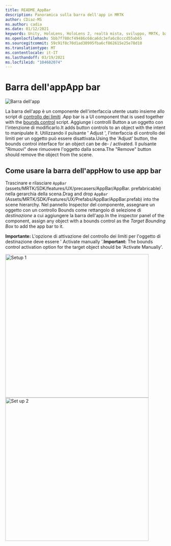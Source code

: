 ```yaml
---
title: README_AppBar
description: Panoramica sulla barra dell'app in MRTK
author: CDiaz-MS
ms.author: cadia
ms.date: 01/12/2021
keywords: Unity, HoloLens, HoloLens 2, realtà mista, sviluppo, MRTK, barra dell'app,
ms.openlocfilehash: 5bb7f780cf49486c68ca6dc3efa6c8cccd55ab65
ms.sourcegitcommit: 59c91f8c70d1ad30995fba6cf862615e25e78d10
ms.translationtype: MT
ms.contentlocale: it-IT
ms.lasthandoff: 03/19/2021
ms.locfileid: "104682074"
---
```

# <a name="app-bar"></a><span data-ttu-id="2a44f-104">Barra dell'app</span><span class="sxs-lookup"><span data-stu-id="2a44f-104">App bar</span></span>

![Barra dell'app](../images/app-bar/MRTK_AppBar_Main.png)

<span data-ttu-id="2a44f-106">La barra dell'app è un componente dell'interfaccia utente usato insieme allo script di [controllo dei limiti](bounds-control.md) .</span><span class="sxs-lookup"><span data-stu-id="2a44f-106">App bar is a UI component that is used together with the [bounds control](bounds-control.md) script.</span></span> <span data-ttu-id="2a44f-107">Aggiunge i controlli Button a un oggetto con l'intenzione di modificarlo.</span><span class="sxs-lookup"><span data-stu-id="2a44f-107">It adds button controls to an object with the intent to manipulate it.</span></span> <span data-ttu-id="2a44f-108">Utilizzando il pulsante ' Adjust ', l'interfaccia di controllo dei limiti per un oggetto può essere disattivata.</span><span class="sxs-lookup"><span data-stu-id="2a44f-108">Using the 'Adjust' button, the bounds control interface for an object can be de- / activated.</span></span> <span data-ttu-id="2a44f-109">Il pulsante "Rimuovi" deve rimuovere l'oggetto dalla scena.</span><span class="sxs-lookup"><span data-stu-id="2a44f-109">The "Remove" button should remove the object from the scene.</span></span>

## <a name="how-to-use-app-bar"></a><span data-ttu-id="2a44f-110">Come usare la barra dell'app</span><span class="sxs-lookup"><span data-stu-id="2a44f-110">How to use app bar</span></span>

<span data-ttu-id="2a44f-111">Trascinare e rilasciare `AppBar` (assets/MRTK/SDK/features/UX/precasers/AppBar/AppBar. prefabricable) nella gerarchia della scena.</span><span class="sxs-lookup"><span data-stu-id="2a44f-111">Drag and drop `AppBar` (Assets/MRTK/SDK/Features/UX/Prefabs/AppBar/AppBar.prefab) into the scene hierarchy.</span></span> <span data-ttu-id="2a44f-112">Nel pannello Inspector del componente, assegnare un oggetto con un controllo Bounds come rettangolo di selezione di *destinazione* a cui aggiungere la barra dell'app.</span><span class="sxs-lookup"><span data-stu-id="2a44f-112">In the inspector panel of the component, assign any object with a bounds control as the *Target Bounding Box* to add the app bar to it.</span></span>

<span data-ttu-id="2a44f-113">**Importante:** L'opzione di attivazione del controllo dei limiti per l'oggetto di destinazione deve essere ' Activate manually '.</span><span class="sxs-lookup"><span data-stu-id="2a44f-113">**Important:** The bounds control activation option for the target object should be 'Activate Manually'.</span></span>

<img src="../images/app-bar/MRTK_AppBar_Setup1.png" width="450" alt="Setup 1">

<img src="../images/app-bar/MRTK_AppBar_Setup2.png" width="450" alt="Set up 2">
